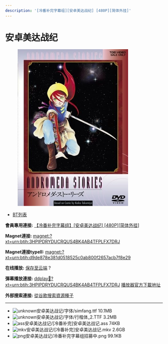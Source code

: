 ```yaml
---
description: '[冷番补完字幕组][安卓美达战纪] [480P][简体外挂]'
---
```


# 安卓美达战纪

<figure><img src="../../.gitbook/assets/image.png" alt=""><figcaption></figcaption></figure>

* [BT列表](https://share.dmhy.org/topics/view/459084_480P.html#tabs-1)

**會員專用連接:** [【冷番补完字幕组】\[安卓美达战纪\] \[480P\]\[简体外挂\]](https://dl.dmhy.org/2017/04/23/d9de878e381d0518525c0ab800f2657acb7f8e29.torrent)

**Magnet連接:** [magnet:?xt=urn:btih:3HPIPDRYDUCRQUS4BK4AB4TFPLFX7DRJ](https://magnet/?xt=urn:btih:3HPIPDRYDUCRQUS4BK4AB4TFPLFX7DRJ\&dn=\&tr=http%3A%2F%2F208.67.16.113%3A8000%2Fannounce\&tr=udp%3A%2F%2F208.67.16.113%3A8000%2Fannounce\&tr=http%3A%2F%2Ftracker.openbittorrent.com%3A80%2Fannounce\&tr=http%3A%2F%2Ftracker.publicbt.com%3A80%2Fannounce\&tr=http%3A%2F%2Ftracker.prq.to%2Fannounce\&tr=http%3A%2F%2Fopen.acgtracker.com%3A1096%2Fannounce\&tr=http%3A%2F%2Ftr.bangumi.moe%3A6969%2Fannounce\&tr=https%3A%2F%2Ft-115.rhcloud.com%2Fonly_for_ylbud\&tr=http%3A%2F%2Fbtfile.sdo.com%3A6961%2Fannounce\&tr=http%3A%2F%2Fexodus.desync.com%3A6969%2Fannounce\&tr=https%3A%2F%2Ftr.bangumi.moe%3A9696%2Fannounce\&tr=http%3A%2F%2F121.14.98.151%3A9090%2Fannounce\&tr=http%3A%2F%2F173.254.204.71%3A1096%2Fannounce\&tr=http%3A%2F%2F188.190.120.74%3A80%2Fannounce\&tr=http%3A%2F%2F94.228.192.98%2Fannounce\&tr=http%3A%2F%2F95.68.246.30%3A80%2Fannounce\&tr=http%3A%2F%2Fanisaishuu.de%3A2710%2Fannounce)

**Magnet連接typeII:** [magnet:?xt=urn:btih:d9de878e381d0518525c0ab800f2657acb7f8e29](https://magnet/?xt=urn:btih:d9de878e381d0518525c0ab800f2657acb7f8e29)

**在线播放:** [保存至云端](https://mypikpak.com/drive/url-checker?url=magnet:?xt=urn:btih:d9de878e381d0518525c0ab800f2657acb7f8e29) ?

**彈幕播放連接:** [ddplay:magnet:?xt=urn:btih:3HPIPDRYDUCRQUS4BK4AB4TFPLFX7DRJ](ddplay:magnet:?xt=urn:btih:3HPIPDRYDUCRQUS4BK4AB4TFPLFX7DRJ\&dn=\&tr=http%3A%2F%2F208.67.16.113%3A8000%2Fannounce\&tr=udp%3A%2F%2F208.67.16.113%3A8000%2Fannounce\&tr=http%3A%2F%2Ftracker.openbittorrent.com%3A80%2Fannounce\&tr=http%3A%2F%2Ftracker.publicbt.com%3A80%2Fannounce\&tr=http%3A%2F%2Ftracker.prq.to%2Fannounce\&tr=http%3A%2F%2Fopen.acgtracker.com%3A1096%2Fannounce\&tr=http%3A%2F%2Ftr.bangumi.moe%3A6969%2Fannounce\&tr=https%3A%2F%2Ft-115.rhcloud.com%2Fonly_for_ylbud\&tr=http%3A%2F%2Fbtfile.sdo.com%3A6961%2Fannounce\&tr=http%3A%2F%2Fexodus.desync.com%3A6969%2Fannounce\&tr=https%3A%2F%2Ftr.bangumi.moe%3A9696%2Fannounce\&tr=http%3A%2F%2F121.14.98.151%3A9090%2Fannounce\&tr=http%3A%2F%2F173.254.204.71%3A1096%2Fannounce\&tr=http%3A%2F%2F188.190.120.74%3A80%2Fannounce\&tr=http%3A%2F%2F94.228.192.98%2Fannounce\&tr=http%3A%2F%2F95.68.246.30%3A80%2Fannounce\&tr=http%3A%2F%2Fanisaishuu.de%3A2710%2Fannounce) [播放器官方下載地址](http://www.dandanplay.com/?from=dmhy)

**外部搜索連接:** [從谷歌搜索資源種子](https://www.google.com/search?oe=utf-8\&q=d9de878e381d0518525c0ab800f2657acb7f8e29)

***

* ![unknown](https://share.dmhy.org/images/icon/unknown.gif)安卓美达战记/字体/simfang.ttf 10.1MB
* ![unknown](https://share.dmhy.org/images/icon/unknown.gif)安卓美达战记/字体/行楷体\_2.TTF 3.2MB
* ![ass](https://share.dmhy.org/images/icon/ass.gif)安卓美达战记/\[冷番补完]安卓美达战记.ass 74KB
* ![mkv](https://share.dmhy.org/images/icon/mkv.gif)安卓美达战记/\[冷番补完]安卓美达战记.mkv 2.6GB
* ![png](https://share.dmhy.org/images/icon/png.gif)安卓美达战记/冷番补完字幕组招募中.png 99.1KB
